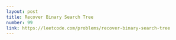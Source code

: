 ```yaml
---
layout: post
title: Recover Binary Search Tree
number: 99
link: https://leetcode.com/problems/recover-binary-search-tree
---
```

